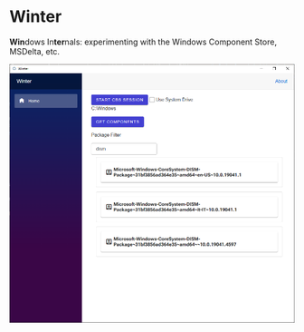 # Winter

**Win**dows In**ter**nals: experimenting with the Windows Component Store, MSDelta, etc.

![poc](doc/screenshot.png)
